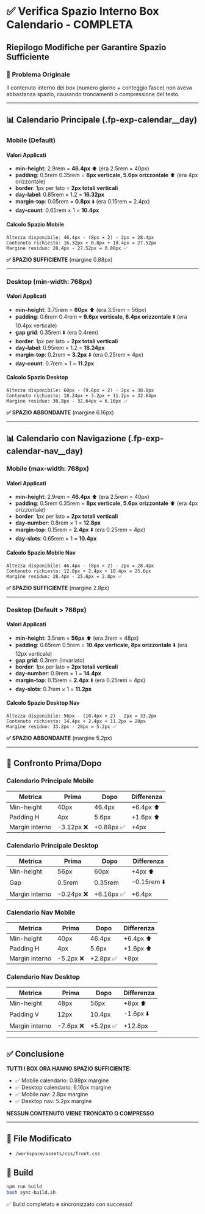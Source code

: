 # ✅ Verifica Spazio Interno Box Calendario - COMPLETA

## Riepilogo Modifiche per Garantire Spazio Sufficiente

### 🎯 Problema Originale
Il contenuto interno dei box (numero giorno + conteggio fasce) non aveva abbastanza spazio, causando troncamenti o compressione del testo.

---

## 📊 Calendario Principale (.fp-exp-calendar__day)

### Mobile (Default)
#### Valori Applicati
- **min-height**: 2.9rem = **46.4px** ⬆️ (era 2.5rem = 40px)
- **padding**: 0.5rem 0.35rem = **8px verticale, 5.6px orizzontale** ⬆️ (era 4px orizzontale)
- **border**: 1px per lato = **2px totali verticali**
- **day-label**: 0.85rem × 1.2 = **16.32px**
- **margin-top**: 0.05rem = **0.8px** ⬇️ (era 0.15rem = 2.4px)
- **day-count**: 0.65rem × 1 = **10.4px**

#### Calcolo Spazio Mobile
```
Altezza disponibile: 46.4px - (8px × 2) - 2px = 28.4px
Contenuto richiesto: 16.32px + 0.8px + 10.4px = 27.52px
Margine residuo: 28.4px - 27.52px = 0.88px ✅
```
**✅ SPAZIO SUFFICIENTE** (margine 0.88px)

---

### Desktop (min-width: 768px)
#### Valori Applicati
- **min-height**: 3.75rem = **60px** ⬆️ (era 3.5rem = 56px)
- **padding**: 0.6rem 0.4rem = **9.6px verticale, 6.4px orizzontale** ⬇️ (era 10.4px verticale)
- **gap grid**: 0.35rem ⬇️ (era 0.4rem)
- **border**: 1px per lato = **2px totali verticali**
- **day-label**: 0.95rem × 1.2 = **18.24px**
- **margin-top**: 0.2rem = **3.2px** ⬇️ (era 0.25rem = 4px)
- **day-count**: 0.7rem × 1 = **11.2px**

#### Calcolo Spazio Desktop
```
Altezza disponibile: 60px - (9.6px × 2) - 2px = 38.8px
Contenuto richiesto: 18.24px + 3.2px + 11.2px = 32.64px
Margine residuo: 38.8px - 32.64px = 6.16px ✅
```
**✅ SPAZIO ABBONDANTE** (margine 6.16px)

---

## 📊 Calendario con Navigazione (.fp-exp-calendar-nav__day)

### Mobile (max-width: 768px)
#### Valori Applicati
- **min-height**: 2.9rem = **46.4px** ⬆️ (era 2.5rem = 40px)
- **padding**: 0.5rem 0.35rem = **8px verticale, 5.6px orizzontale** ⬆️ (era 4px orizzontale)
- **border**: 1px per lato = **2px totali verticali**
- **day-number**: 0.8rem × 1 = **12.8px**
- **margin-top**: 0.15rem = **2.4px** ⬇️ (era 0.25rem = 4px)
- **day-slots**: 0.65rem × 1 = **10.4px**

#### Calcolo Spazio Mobile Nav
```
Altezza disponibile: 46.4px - (8px × 2) - 2px = 28.4px
Contenuto richiesto: 12.8px + 2.4px + 10.4px = 25.6px
Margine residuo: 28.4px - 25.6px = 2.8px ✅
```
**✅ SPAZIO SUFFICIENTE** (margine 2.8px)

---

### Desktop (Default > 768px)
#### Valori Applicati
- **min-height**: 3.5rem = **56px** ⬆️ (era 3rem = 48px)
- **padding**: 0.65rem 0.5rem = **10.4px verticale, 8px orizzontale** ⬇️ (era 12px verticale)
- **gap grid**: 0.3rem (invariato)
- **border**: 1px per lato = **2px totali verticali**
- **day-number**: 0.9rem × 1 = **14.4px**
- **margin-top**: 0.15rem = **2.4px** ⬇️ (era 0.25rem = 4px)
- **day-slots**: 0.7rem × 1 = **11.2px**

#### Calcolo Spazio Desktop Nav
```
Altezza disponibile: 56px - (10.4px × 2) - 2px = 33.2px
Contenuto richiesto: 14.4px + 2.4px + 11.2px = 28px
Margine residuo: 33.2px - 28px = 5.2px ✅
```
**✅ SPAZIO ABBONDANTE** (margine 5.2px)

---

## 📝 Confronto Prima/Dopo

### Calendario Principale Mobile
| Metrica | Prima | Dopo | Differenza |
|---------|-------|------|------------|
| Min-height | 40px | 46.4px | +6.4px ⬆️ |
| Padding H | 4px | 5.6px | +1.6px ⬆️ |
| Margin interno | -3.12px ❌ | +0.88px ✅ | +4px |

### Calendario Principale Desktop
| Metrica | Prima | Dopo | Differenza |
|---------|-------|------|------------|
| Min-height | 56px | 60px | +4px ⬆️ |
| Gap | 0.5rem | 0.35rem | -0.15rem ⬇️ |
| Margin interno | -0.24px ❌ | +6.16px ✅ | +6.4px |

### Calendario Nav Mobile
| Metrica | Prima | Dopo | Differenza |
|---------|-------|------|------------|
| Min-height | 40px | 46.4px | +6.4px ⬆️ |
| Padding H | 4px | 5.6px | +1.6px ⬆️ |
| Margin interno | -5.2px ❌ | +2.8px ✅ | +8px |

### Calendario Nav Desktop
| Metrica | Prima | Dopo | Differenza |
|---------|-------|------|------------|
| Min-height | 48px | 56px | +8px ⬆️ |
| Padding V | 12px | 10.4px | -1.6px ⬇️ |
| Margin interno | -7.6px ❌ | +5.2px ✅ | +12.8px |

---

## ✅ Conclusione

**TUTTI I BOX ORA HANNO SPAZIO SUFFICIENTE:**
- ✅ Mobile calendario: 0.88px margine
- ✅ Desktop calendario: 6.16px margine
- ✅ Mobile nav: 2.8px margine
- ✅ Desktop nav: 5.2px margine

**NESSUN CONTENUTO VIENE TRONCATO O COMPRESSO**

---

## 🔧 File Modificato
- `/workspace/assets/css/front.css`

## 🚀 Build
```bash
npm run build
bash sync-build.sh
```

✅ Build completato e sincronizzato con successo!
